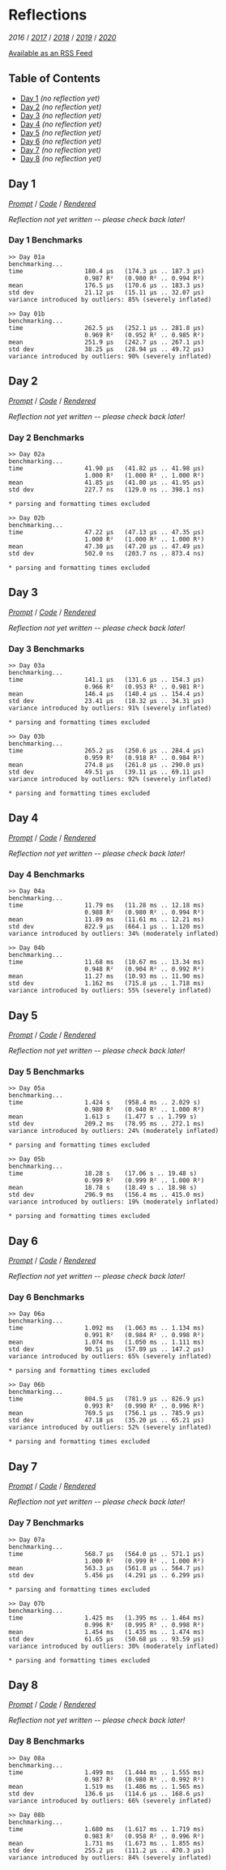Reflections
===========

<!--
This file generated by the build script at ./Build.hs from the files in
./reflections.  If you want to edit this, edit those instead!
-->

*2016* / *[2017][]* / *[2018][]* / *[2019][]* / *[2020][]*

[2017]: https://github.com/mstksg/advent-of-code-2017/blob/master/reflections.md
[2018]: https://github.com/mstksg/advent-of-code-2018/blob/master/reflections.md
[2019]: https://github.com/mstksg/advent-of-code-2019/blob/master/reflections.md
[2020]: https://github.com/mstksg/advent-of-code-2020/blob/master/reflections.md

[Available as an RSS Feed][rss]

[rss]: http://feeds.feedburner.com/jle-advent-of-code-2016

Table of Contents
-----------------

* [Day 1](#day-1) *(no reflection yet)*
* [Day 2](#day-2) *(no reflection yet)*
* [Day 3](#day-3) *(no reflection yet)*
* [Day 4](#day-4) *(no reflection yet)*
* [Day 5](#day-5) *(no reflection yet)*
* [Day 6](#day-6) *(no reflection yet)*
* [Day 7](#day-7) *(no reflection yet)*
* [Day 8](#day-8) *(no reflection yet)*

Day 1
------

<!--
This section is generated and compiled by the build script at ./Build.hs from
the file `./reflections/day01.md`.  If you want to edit this, edit
that file instead!
-->

*[Prompt][d01p]* / *[Code][d01g]* / *[Rendered][d01h]*

[d01p]: https://adventofcode.com/2016/day/1
[d01g]: https://github.com/mstksg/advent-of-code-2016/blob/master/src/AOC/Challenge/Day01.hs
[d01h]: https://mstksg.github.io/advent-of-code-2016/src/AOC.Challenge.Day01.html

*Reflection not yet written -- please check back later!*

### Day 1 Benchmarks

```
>> Day 01a
benchmarking...
time                 180.4 μs   (174.3 μs .. 187.3 μs)
                     0.987 R²   (0.980 R² .. 0.994 R²)
mean                 176.5 μs   (170.6 μs .. 183.3 μs)
std dev              21.12 μs   (15.11 μs .. 32.07 μs)
variance introduced by outliers: 85% (severely inflated)

>> Day 01b
benchmarking...
time                 262.5 μs   (252.1 μs .. 281.8 μs)
                     0.969 R²   (0.952 R² .. 0.985 R²)
mean                 251.9 μs   (242.7 μs .. 267.1 μs)
std dev              38.25 μs   (28.94 μs .. 49.72 μs)
variance introduced by outliers: 90% (severely inflated)
```



Day 2
------

<!--
This section is generated and compiled by the build script at ./Build.hs from
the file `./reflections/day02.md`.  If you want to edit this, edit
that file instead!
-->

*[Prompt][d02p]* / *[Code][d02g]* / *[Rendered][d02h]*

[d02p]: https://adventofcode.com/2016/day/2
[d02g]: https://github.com/mstksg/advent-of-code-2016/blob/master/src/AOC/Challenge/Day02.hs
[d02h]: https://mstksg.github.io/advent-of-code-2016/src/AOC.Challenge.Day02.html

*Reflection not yet written -- please check back later!*

### Day 2 Benchmarks

```
>> Day 02a
benchmarking...
time                 41.90 μs   (41.82 μs .. 41.98 μs)
                     1.000 R²   (1.000 R² .. 1.000 R²)
mean                 41.85 μs   (41.80 μs .. 41.95 μs)
std dev              227.7 ns   (129.0 ns .. 398.1 ns)

* parsing and formatting times excluded

>> Day 02b
benchmarking...
time                 47.22 μs   (47.13 μs .. 47.35 μs)
                     1.000 R²   (1.000 R² .. 1.000 R²)
mean                 47.30 μs   (47.20 μs .. 47.49 μs)
std dev              502.0 ns   (203.7 ns .. 873.4 ns)

* parsing and formatting times excluded
```



Day 3
------

<!--
This section is generated and compiled by the build script at ./Build.hs from
the file `./reflections/day03.md`.  If you want to edit this, edit
that file instead!
-->

*[Prompt][d03p]* / *[Code][d03g]* / *[Rendered][d03h]*

[d03p]: https://adventofcode.com/2016/day/3
[d03g]: https://github.com/mstksg/advent-of-code-2016/blob/master/src/AOC/Challenge/Day03.hs
[d03h]: https://mstksg.github.io/advent-of-code-2016/src/AOC.Challenge.Day03.html

*Reflection not yet written -- please check back later!*

### Day 3 Benchmarks

```
>> Day 03a
benchmarking...
time                 141.1 μs   (131.6 μs .. 154.3 μs)
                     0.966 R²   (0.953 R² .. 0.981 R²)
mean                 146.4 μs   (140.4 μs .. 154.4 μs)
std dev              23.41 μs   (18.32 μs .. 34.31 μs)
variance introduced by outliers: 91% (severely inflated)

* parsing and formatting times excluded

>> Day 03b
benchmarking...
time                 265.2 μs   (250.6 μs .. 284.4 μs)
                     0.959 R²   (0.918 R² .. 0.984 R²)
mean                 274.8 μs   (261.8 μs .. 290.0 μs)
std dev              49.51 μs   (39.11 μs .. 69.11 μs)
variance introduced by outliers: 92% (severely inflated)

* parsing and formatting times excluded
```



Day 4
------

<!--
This section is generated and compiled by the build script at ./Build.hs from
the file `./reflections/day04.md`.  If you want to edit this, edit
that file instead!
-->

*[Prompt][d04p]* / *[Code][d04g]* / *[Rendered][d04h]*

[d04p]: https://adventofcode.com/2016/day/4
[d04g]: https://github.com/mstksg/advent-of-code-2016/blob/master/src/AOC/Challenge/Day04.hs
[d04h]: https://mstksg.github.io/advent-of-code-2016/src/AOC.Challenge.Day04.html

*Reflection not yet written -- please check back later!*

### Day 4 Benchmarks

```
>> Day 04a
benchmarking...
time                 11.79 ms   (11.28 ms .. 12.18 ms)
                     0.988 R²   (0.980 R² .. 0.994 R²)
mean                 11.89 ms   (11.61 ms .. 12.21 ms)
std dev              822.9 μs   (664.1 μs .. 1.120 ms)
variance introduced by outliers: 34% (moderately inflated)

>> Day 04b
benchmarking...
time                 11.68 ms   (10.67 ms .. 13.34 ms)
                     0.948 R²   (0.904 R² .. 0.992 R²)
mean                 11.27 ms   (10.93 ms .. 11.90 ms)
std dev              1.162 ms   (715.8 μs .. 1.718 ms)
variance introduced by outliers: 55% (severely inflated)
```



Day 5
------

<!--
This section is generated and compiled by the build script at ./Build.hs from
the file `./reflections/day05.md`.  If you want to edit this, edit
that file instead!
-->

*[Prompt][d05p]* / *[Code][d05g]* / *[Rendered][d05h]*

[d05p]: https://adventofcode.com/2016/day/5
[d05g]: https://github.com/mstksg/advent-of-code-2016/blob/master/src/AOC/Challenge/Day05.hs
[d05h]: https://mstksg.github.io/advent-of-code-2016/src/AOC.Challenge.Day05.html

*Reflection not yet written -- please check back later!*

### Day 5 Benchmarks

```
>> Day 05a
benchmarking...
time                 1.424 s    (958.4 ms .. 2.029 s)
                     0.980 R²   (0.940 R² .. 1.000 R²)
mean                 1.613 s    (1.477 s .. 1.799 s)
std dev              209.2 ms   (78.95 ms .. 272.1 ms)
variance introduced by outliers: 24% (moderately inflated)

* parsing and formatting times excluded

>> Day 05b
benchmarking...
time                 18.28 s    (17.06 s .. 19.48 s)
                     0.999 R²   (0.999 R² .. 1.000 R²)
mean                 18.78 s    (18.49 s .. 18.98 s)
std dev              296.9 ms   (156.4 ms .. 415.0 ms)
variance introduced by outliers: 19% (moderately inflated)

* parsing and formatting times excluded
```



Day 6
------

<!--
This section is generated and compiled by the build script at ./Build.hs from
the file `./reflections/day06.md`.  If you want to edit this, edit
that file instead!
-->

*[Prompt][d06p]* / *[Code][d06g]* / *[Rendered][d06h]*

[d06p]: https://adventofcode.com/2016/day/6
[d06g]: https://github.com/mstksg/advent-of-code-2016/blob/master/src/AOC/Challenge/Day06.hs
[d06h]: https://mstksg.github.io/advent-of-code-2016/src/AOC.Challenge.Day06.html

*Reflection not yet written -- please check back later!*

### Day 6 Benchmarks

```
>> Day 06a
benchmarking...
time                 1.092 ms   (1.063 ms .. 1.134 ms)
                     0.991 R²   (0.984 R² .. 0.998 R²)
mean                 1.074 ms   (1.050 ms .. 1.111 ms)
std dev              90.51 μs   (57.89 μs .. 147.2 μs)
variance introduced by outliers: 65% (severely inflated)

* parsing and formatting times excluded

>> Day 06b
benchmarking...
time                 804.5 μs   (781.9 μs .. 826.9 μs)
                     0.993 R²   (0.990 R² .. 0.996 R²)
mean                 769.5 μs   (756.1 μs .. 785.9 μs)
std dev              47.18 μs   (35.20 μs .. 65.21 μs)
variance introduced by outliers: 52% (severely inflated)

* parsing and formatting times excluded
```



Day 7
------

<!--
This section is generated and compiled by the build script at ./Build.hs from
the file `./reflections/day07.md`.  If you want to edit this, edit
that file instead!
-->

*[Prompt][d07p]* / *[Code][d07g]* / *[Rendered][d07h]*

[d07p]: https://adventofcode.com/2016/day/7
[d07g]: https://github.com/mstksg/advent-of-code-2016/blob/master/src/AOC/Challenge/Day07.hs
[d07h]: https://mstksg.github.io/advent-of-code-2016/src/AOC.Challenge.Day07.html

*Reflection not yet written -- please check back later!*

### Day 7 Benchmarks

```
>> Day 07a
benchmarking...
time                 568.7 μs   (564.0 μs .. 571.1 μs)
                     1.000 R²   (0.999 R² .. 1.000 R²)
mean                 563.3 μs   (561.8 μs .. 564.7 μs)
std dev              5.456 μs   (4.291 μs .. 6.299 μs)

* parsing and formatting times excluded

>> Day 07b
benchmarking...
time                 1.425 ms   (1.395 ms .. 1.464 ms)
                     0.996 R²   (0.995 R² .. 0.998 R²)
mean                 1.454 ms   (1.435 ms .. 1.474 ms)
std dev              61.65 μs   (50.68 μs .. 93.59 μs)
variance introduced by outliers: 30% (moderately inflated)

* parsing and formatting times excluded
```



Day 8
------

<!--
This section is generated and compiled by the build script at ./Build.hs from
the file `./reflections/day08.md`.  If you want to edit this, edit
that file instead!
-->

*[Prompt][d08p]* / *[Code][d08g]* / *[Rendered][d08h]*

[d08p]: https://adventofcode.com/2016/day/8
[d08g]: https://github.com/mstksg/advent-of-code-2016/blob/master/src/AOC/Challenge/Day08.hs
[d08h]: https://mstksg.github.io/advent-of-code-2016/src/AOC.Challenge.Day08.html

*Reflection not yet written -- please check back later!*

### Day 8 Benchmarks

```
>> Day 08a
benchmarking...
time                 1.499 ms   (1.444 ms .. 1.555 ms)
                     0.987 R²   (0.980 R² .. 0.992 R²)
mean                 1.519 ms   (1.486 ms .. 1.565 ms)
std dev              136.6 μs   (114.6 μs .. 168.6 μs)
variance introduced by outliers: 66% (severely inflated)

>> Day 08b
benchmarking...
time                 1.680 ms   (1.617 ms .. 1.719 ms)
                     0.983 R²   (0.958 R² .. 0.996 R²)
mean                 1.731 ms   (1.673 ms .. 1.855 ms)
std dev              255.2 μs   (111.2 μs .. 470.3 μs)
variance introduced by outliers: 84% (severely inflated)
```

